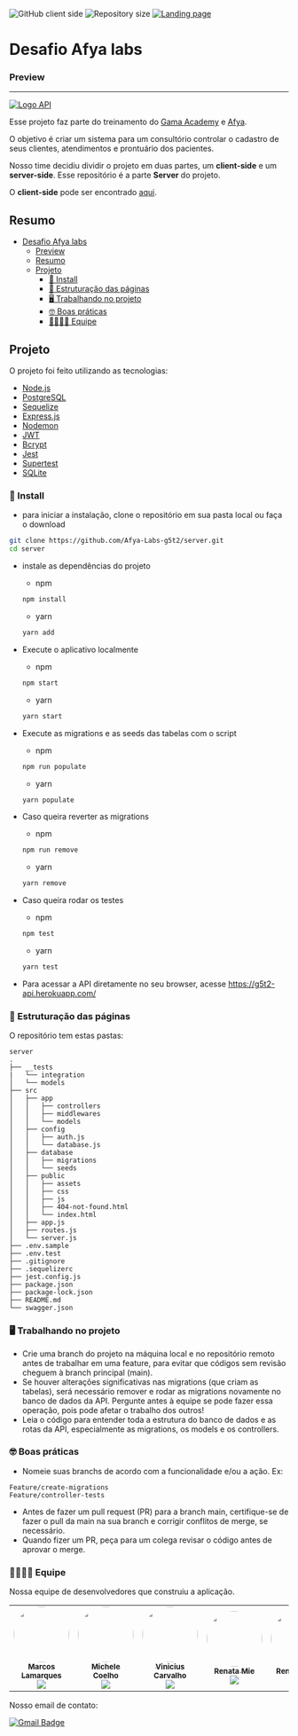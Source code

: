 <p align="start">
  <img alt="GitHub client side" src="https://img.shields.io/badge/g5t2-server-red">

  <img alt="Repository size" src="https://img.shields.io/github/repo-size/Afya-Labs-g5t2/server">
  
  <a href="https://i52-afyalabs.herokuapp.com/">
    <img alt="Landing page" src="https://img.shields.io/badge/Landing_page-white">
  </a>
</p>


# Desafio Afya labs

### Preview 

---
[![Logo API](https://user-images.githubusercontent.com/43910483/122138140-8161ab80-ce1c-11eb-8017-e23437faecb2.png)](https://g5t2-api.herokuapp.com/)

Esse projeto faz parte do treinamento do [Gama Academy](https://www.gama.academy/) e [Afya](https://afya.com.br/).

O objetivo é criar um sistema para um consultório controlar o cadastro de seus clientes, atendimentos e prontuário dos pacientes.

Nosso time decidiu dividir o projeto em duas partes, um **client-side** e um **server-side**. Esse repositório é a parte **Server** do projeto. 

O **client-side** pode ser encontrado [aqui](https://github.com/Afya-Labs-g5t2/client).

## Resumo

- [Desafio Afya labs](#desafio-afya-labs)
    - [Preview](#preview)
  - [Resumo](#resumo)
  - [Projeto](#projeto)
    - [🚀 Install](#-install)
    - [📂 Estruturação das páginas](#-estruturação-das-páginas)
    - [🖥️ Trabalhando no projeto](#️-trabalhando-no-projeto)
    - [🤓 Boas práticas](#-boas-práticas)
    - [👩‍💻👨‍💻 Equipe](#-equipe)

## Projeto


O projeto foi feito utilizando as tecnologias:

- [Node.js](https://nodejs.org/) 
- [PostgreSQL](https://www.postgresql.org/)
- [Sequelize](https://sequelize.org/)
- [Express.js](https://expressjs.com/)
- [Nodemon](https://nodemon.io/)
- [JWT](https://jwt.io/)
- [Bcrypt](https://www.npmjs.com/package/bcrypt)
- [Jest](https://jestjs.io/)
- [Supertest](https://www.npmjs.com/package/supertest)
- [SQLite](https://www.sqlite.org/index.html)


### 🚀 Install

- para iniciar a instalação, clone o repositório em sua pasta local ou faça o download 
```bash
git clone https://github.com/Afya-Labs-g5t2/server.git
cd server
```
- instale as dependências do projeto

  - npm
  ```bash
  npm install
  ```
  - yarn
  ```bash
  yarn add
  ```
- Execute o aplicativo localmente
  - npm
  ```bash
  npm start
  ```
  - yarn
  ```bash
  yarn start
  ```
- Execute as migrations e as seeds das tabelas com o script
  - npm  
  ```bash
  npm run populate
  ``` 
  - yarn  
  ```bash
  yarn populate
  ``` 
- Caso queira reverter as migrations
  
  - npm  
  ```bash
  npm run remove
  ``` 
  - yarn 
  ```bash
  yarn remove
  ``` 
- Caso queira rodar os testes
  
  - npm  
  ```bash
  npm test
  ``` 
  - yarn 
  ```bash
  yarn test
  ``` 


- Para acessar a API diretamente no seu browser, acesse https://g5t2-api.herokuapp.com/

### 📂 Estruturação das páginas
O repositório tem estas pastas:
```
server
.
├── __tests
|   └── integration
│   └── models
├── src
│   ├── app
│   │   ├── controllers
│   │   ├── middlewares
│   │   └── models
│   ├── config
│   │   ├── auth.js
│   │   └── database.js
│   ├── database
│   │   ├── migrations
│   │   └── seeds
│   ├── public
│   │   ├── assets
│   │   ├── css
│   │   ├── js
│   │   ├── 404-not-found.html
│   │   └── index.html
│   ├── app.js
│   ├── routes.js
│   └── server.js
├── .env.sample
├── .env.test
├── .gitignore
├── .sequelizerc
├── jest.config.js
├── package.json
├── package-lock.json
├── README.md
└── swagger.json

```

### 🖥️ Trabalhando no projeto

- Crie uma branch do projeto na máquina local e no repositório remoto antes de trabalhar em uma feature, para evitar que códigos sem revisão cheguem à branch principal (main).
- Se houver alterações significativas nas migrations (que criam as tabelas), será necessário remover e rodar as migrations novamente no banco de dados da API. Pergunte antes à equipe se pode fazer essa operação, pois pode afetar o trabalho dos outros!
- Leia o código para entender toda a estrutura do banco de dados e as rotas da API, especialmente as migrations, os models e os controllers.

### 🤓 Boas práticas

- Nomeie suas branchs de acordo com a funcionalidade e/ou a ação. Ex:
```
Feature/create-migrations
Feature/controller-tests
```
- Antes de fazer um pull request (PR) para a branch main, certifique-se de fazer o pull da main na sua branch e corrigir conflitos de merge, se necessário.
- Quando fizer um PR, peça para um colega revisar o código antes de aprovar o merge.


### 👩‍💻👨‍💻 Equipe

Nossa equipe de desenvolvedores que construiu a aplicação.

<table>
  <tr>
    <td align="center"><a href="https://github.com/mlamarques"><img style="border-radius: 50%;" src="https://media-exp1.licdn.com/dms/image/C4D03AQFvVEnCp_JluQ/profile-displayphoto-shrink_200_200/0/1542309353353?e=1629331200&v=beta&t=5L0m9gSLY6Ki1i2bcigKRxXdqcAj86uEMZOmKk2tZDE" width="100px;" alt=""/><br /><sub><b>Marcos Lamarques</b></sub></a><br/>
    <a href="https://www.linkedin.com/in/mlamarques/"><img src="https://img.shields.io/badge/-Marcos-blue?style=flat-square&logo=Linkedin&logoColor=white"></a>
    </td>
    <td align="center"><a href="https://github.com/micheleset7"><img style="border-radius: 50%;" src="https://avatars.githubusercontent.com/u/60739164?v=4" width="100px;" alt=""/><br /><sub><b>Michele Coelho</b></sub></a><br/>
    <a href="https://www.linkedin.com/in/michele-coelho-5017aa79/"><img src="https://img.shields.io/badge/-Michele-blue?style=flat-square&logo=Linkedin&logoColor=white"></a></td>
    <td align="center"><a href="https://github.com/vinicius-carvalho"><img style="border-radius: 50%;" src="https://avatars.githubusercontent.com/u/8262141?v=4" width="100px;" alt=""/><br /><sub><b>Vinicius Carvalho</b></sub></a><br />
    <a href="https://www.linkedin.com/in/viniciuscostacarvalho/"><img src="https://img.shields.io/badge/-Vinicius-blue?style=flat-square&logo=Linkedin&logoColor=white"></a>
    </td>
    <td align="center"><a href="https://github.com/RenataMie"><img style="border-radius: 50%;" src="https://avatars.githubusercontent.com/u/73265234?v=4" width="100px;" alt=""/><br /><sub><b>Renata Mie</b></sub></a><br />
    <a href="https://www.linkedin.com/in/renatakanezaki/"><img src="https://img.shields.io/badge/-Renata-blue?style=flat-square&logo=Linkedin&logoColor=white"></a>
    </td>
    <td align="center"><a href="https://github.com/renatolobojr"><img style="border-radius: 50%;" src="https://media-exp1.licdn.com/dms/image/C4E03AQGo0qmjjwu9XA/profile-displayphoto-shrink_200_200/0/1587556028562?e=1629331200&v=beta&t=O7lp30Z5I8O8s49cXIOX5x6brGxnKzZeGmBIv_TmdRM" width="100px;" alt=""/><br /><sub><b>Renato Lobo</b></sub></a><br />
    <a href="https://www.linkedin.com/in/renatolobo-engenheiro/"><img src="https://img.shields.io/badge/-Renato-blue?style=flat-square&logo=Linkedin&logoColor=white"></a>
    </td>
    <td align="center"><a href="https://github.com/Thais-Hoshii"><img style="border-radius: 50%;" src="https://media-exp1.licdn.com/dms/image/C4D03AQFxBPEY563hCQ/profile-displayphoto-shrink_200_200/0/1600110281835?e=1629331200&v=beta&t=5sKUElvEMdcVaeowULMiDo7ikWVeM0Ls64dq9clFTwU" width="100px;" alt=""/><br /><sub><b>Thaís Hoshii</b></sub></a><br />
    <a href="https://www.linkedin.com/in/thais-hoshii/"><img src="https://img.shields.io/badge/-Thais-blue?style=flat-square&logo=Linkedin&logoColor=white"></a></td>
    <tr>
 </table>
 
Nosso email de contato: 

[![Gmail Badge](https://img.shields.io/badge/-g5t2.desafioafyalabs@gmail.com-c14438?style=flat-square&logo=Gmail&logoColor=white&link=mailto:g5t2.desafioafyalabs@gmail.com)](mailto:g5t2.desafioafyalabs@gmail.com)
